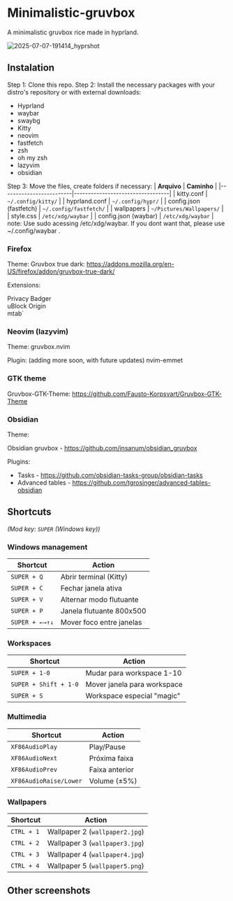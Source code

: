 # Minimalistic-gruvbox
A minimalistic gruvbox rice made in hyprland.

![2025-07-07-191414_hyprshot](https://github.com/user-attachments/assets/2e36234e-c441-480e-9bef-d716645a8172)

## Instalation
Step 1: Clone this repo.
Step 2: Install the necessary packages with your distro's repository or with external downloads:
- Hyprland
- waybar
- swaybg
- Kitty
- neovim
- fastfetch
- zsh
- oh my zsh
- lazyvim
- obsidian

Step 3: Move the files, create folders if necessary:
| **Arquivo**             | **Caminho**                      |
|-------------------------|----------------------------------|
| kitty.conf              | `~/.config/kitty/`               |
| hyprland.conf           | `~/.config/hypr/`                |
| config.json (fastfetch) | `~/.config/fastfetch/`           |
| wallpapers              | `~/Pictures/Wallpapers/`         |
| style.css               | `/etc/xdg/waybar`                |
| config.json (waybar)    | `/etc/xdg/waybar`                |
note: Use sudo acessing /etc/xdg/waybar. If you dont want that, please use ~/.config/waybar .

### Firefox

Theme: Gruvbox true dark: https://addons.mozilla.org/en-US/firefox/addon/gruvbox-true-dark/

Extensions:

Privacy Badger            
uBlock Origin           
mtab`                     

### Neovim (lazyvim)

Theme: gruvbox.nvim

Plugin:
(adding more soon, with future updates)
nvim-emmet

### GTK theme

Gruvbox-GTK-Theme: https://github.com/Fausto-Korpsvart/Gruvbox-GTK-Theme

### Obsidian

Theme:

Obsidian gruvbox - https://github.com/insanum/obsidian_gruvbox

Plugins:

- Tasks - https://github.com/obsidian-tasks-group/obsidian-tasks
- Advanced tables - https://github.com/tgrosinger/advanced-tables-obsidian

## Shortcuts
*(Mod key: `SUPER` (Windows key))*

### Windows management
| Shortcut            | Action                       |
|---------------------|------------------------------|
| `SUPER + Q`         | Abrir terminal (Kitty)       |
| `SUPER + C`         | Fechar janela ativa          |
| `SUPER + V`         | Alternar modo flutuante      |
| `SUPER + P`         | Janela flutuante 800x500     |
| `SUPER + ←→↑↓`      | Mover foco entre janelas     |

### Workspaces
| Shortcut            | Action                       |
|---------------------|------------------------------|
| `SUPER + 1-0`       | Mudar para workspace 1-10    |
| `SUPER + Shift + 1-0` | Mover janela para workspace |
| `SUPER + S`         | Workspace especial "magic"   |

### Multimedia
| Shortcut            | Action                       |
|---------------------|------------------------------|
| `XF86AudioPlay`     | Play/Pause                   |
| `XF86AudioNext`     | Próxima faixa                |
| `XF86AudioPrev`     | Faixa anterior               |
| `XF86AudioRaise/Lower` | Volume (±5%)              |

### Wallpapers
| Shortcut            | Action                       |
|-------------|----------------------------------|
| `CTRL + 1`  | Wallpaper 2 (`wallpaper2.jpg`)   |
| `CTRL + 2`  | Wallpaper 3 (`wallpaper3.jpg`)   |
| `CTRL + 3`  | Wallpaper 4 (`wallpaper4.jpg`)   |
| `CTRL + 4`  | Wallpaper 5 (`wallpaper5.png`)   |

## Other screenshots

